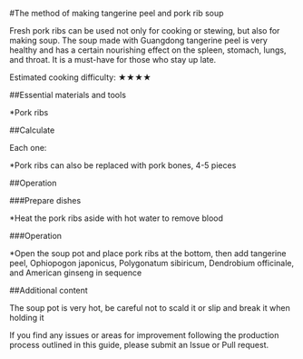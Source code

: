 #The method of making tangerine peel and pork rib soup

Fresh pork ribs can be used not only for cooking or stewing, but also for making soup. The soup made with Guangdong tangerine peel is very healthy and has a certain nourishing effect on the spleen, stomach, lungs, and throat. It is a must-have for those who stay up late.

Estimated cooking difficulty: ★★★★

##Essential materials and tools

*Pork ribs

##Calculate

Each one:

*Pork ribs can also be replaced with pork bones, 4-5 pieces

##Operation

###Prepare dishes

*Heat the pork ribs aside with hot water to remove blood

###Operation

*Open the soup pot and place pork ribs at the bottom, then add tangerine peel, Ophiopogon japonicus, Polygonatum sibiricum, Dendrobium officinale, and American ginseng in sequence

##Additional content

The soup pot is very hot, be careful not to scald it or slip and break it when holding it

If you find any issues or areas for improvement following the production process outlined in this guide, please submit an Issue or Pull request.